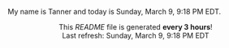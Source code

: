 My name is Tanner and today is Sunday, March 9, 9:18 PM EDT.

<p align="center">This <i>README</i> file is generated <b>every 3 hours</b>!</br>Last refresh: Sunday, March 9, 9:18 PM EDT<br /></p>
